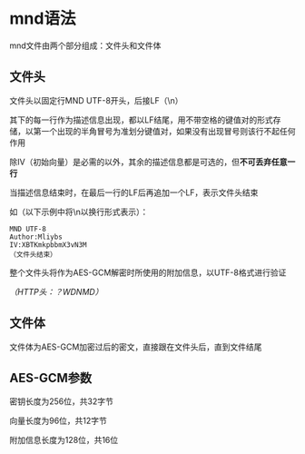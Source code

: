 # mnd语法
mnd文件由两个部分组成：文件头和文件体

## 文件头
文件头以固定行MND UTF-8开头，后接LF（\\n）

其下的每一行作为描述信息出现，都以LF结尾，用不带空格的键值对的形式存储，以第一个出现的半角冒号为准划分键值对，如果没有出现冒号则该行不起任何作用

除IV（初始向量）是必需的以外，其余的描述信息都是可选的，但**不可丢弃任意一行**

当描述信息结束时，在最后一行的LF后再追加一个LF，表示文件头结束

如（以下示例中将\\n以换行形式表示）：

	MND UTF-8
	Author:Mliybs
	IV:XBTKmkpbbmX3vN3M
	（文件头结束）

整个文件头将作为AES-GCM解密时所使用的附加信息，以UTF-8格式进行验证

*（HTTP头：？WDNMD）*
## 文件体
文件体为AES-GCM加密过后的密文，直接跟在文件头后，直到文件结尾

## AES-GCM参数
密钥长度为256位，共32字节

向量长度为96位，共12字节

附加信息长度为128位，共16位